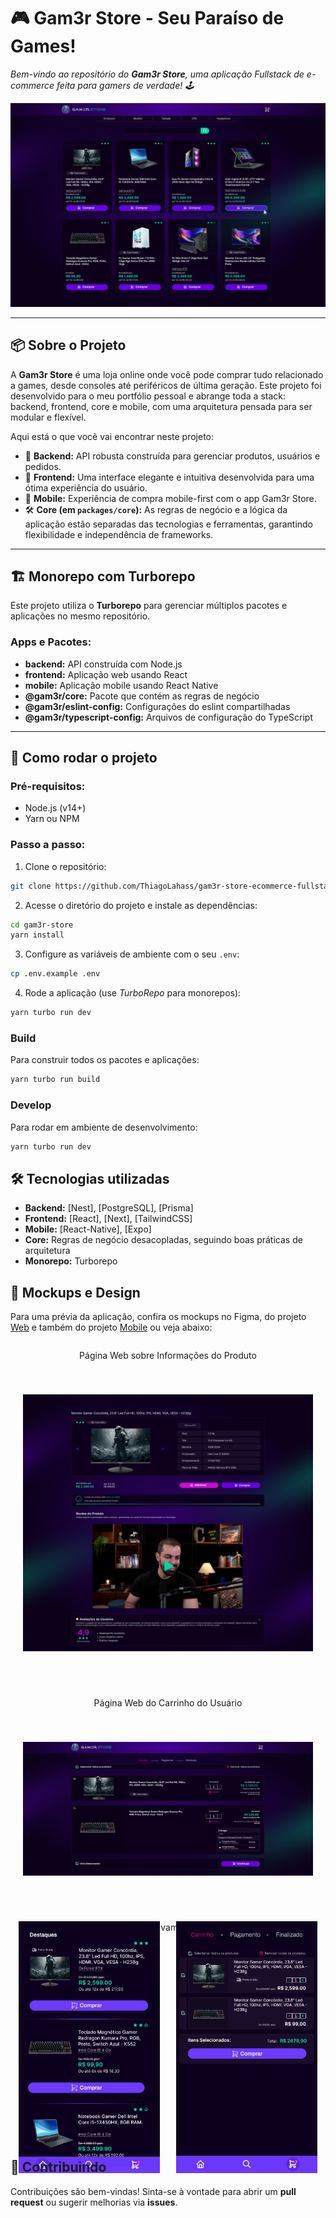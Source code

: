 # 🎮 **Gam3r Store** - Seu Paraíso de Games!

_Bem-vindo ao repositório do **Gam3r Store**, uma aplicação Fullstack de e-commerce feita para gamers de verdade! 🕹️_

<p align="center">
  <img src="/media/web-home.png" alt="Mockup da loja Gam3r Store">
</p>

---

## 📦 **Sobre o Projeto**
A **Gam3r Store** é uma loja online onde você pode comprar tudo relacionado a games, desde consoles até periféricos de última geração. Este projeto foi desenvolvido para o meu portfólio pessoal e abrange toda a stack: backend, frontend, core e mobile, com uma arquitetura pensada para ser modular e flexível.

Aqui está o que você vai encontrar neste projeto:

- 🚀 **Backend:** API robusta construída para gerenciar produtos, usuários e pedidos.
- 🎨 **Frontend:** Uma interface elegante e intuitiva desenvolvida para uma ótima experiência do usuário.
- 📱 **Mobile:** Experiência de compra mobile-first com o app Gam3r Store.
- 🛠️ **Core (em `packages/core`):** As regras de negócio e a lógica da aplicação estão separadas das tecnologias e ferramentas, garantindo flexibilidade e independência de frameworks.

---

## 🏗 **Monorepo com Turborepo**

Este projeto utiliza o **Turborepo** para gerenciar múltiplos pacotes e aplicações no mesmo repositório.

### **Apps e Pacotes:**

- **backend:** API construída com Node.js
- **frontend:** Aplicação web usando React
- **mobile:** Aplicação mobile usando React Native
- **@gam3r/core:** Pacote que contém as regras de negócio
- **@gam3r/eslint-config:** Configurações do eslint compartilhadas
- **@gam3r/typescript-config:** Arquivos de configuração do TypeScript

---

## 🚀 **Como rodar o projeto**

### Pré-requisitos:
- Node.js (v14+)
- Yarn ou NPM

### Passo a passo:
1. Clone o repositório:
```bash
git clone https://github.com/ThiagoLahass/gam3r-store-ecommerce-fullstack-application.git
```

2. Acesse o diretório do projeto e instale as dependências:
```bash
cd gam3r-store
yarn install
```

3. Configure as variáveis de ambiente com o seu `.env`:
```bash
cp .env.example .env
```

4. Rode a aplicação (use *TurboRepo* para monorepos):
```bash
yarn turbo run dev
```

### Build
Para construir todos os pacotes e aplicações:
```bash
yarn turbo run build
```

### Develop
Para rodar em ambiente de desenvolvimento:
```bash
yarn turbo run dev
```

## 🛠️ **Tecnologias utilizadas**

- **Backend:** [Nest], [PostgreSQL], [Prisma]
- **Frontend:** [React], [Next], [TailwindCSS]
- **Mobile:** [React-Native], [Expo]
- **Core:** Regras de negócio desacopladas, seguindo boas práticas de arquitetura
- **Monorepo:** Turborepo

## 📱 **Mockups e Design**
Para uma prévia da aplicação, confira os mockups no Figma, do projeto [Web](https://www.figma.com/design/0YkvCVWX1JNokdsHlufqyR/Gam3rStore?node-id=0-1&t=ByqB0jN0VRF4Sw6u-1) e também do projeto [Mobile](https://www.figma.com/design/2KkR2QqezLQn5FPa7gaoUB/Gam3rStore---Mobile?t=PMsmr7TGbliPr8T3-1) ou veja abaixo:

<div style="display: flex; flex-direction: column; justify-content: center; gap: 40px">
  
  <div style="display: flex; flex-direction: column; justify-content: center; gap: 20px; text-align: center;">
    <p class="font-bold text-emerald-500">Página Web sobre Informações do Produto</p>
    <div style="display: flex; justify-content: center; margin: 20px">
        <img src="./media/web-product-info.png" alt="Mockup Web Product Info da Gam3r Store">
    </div>
  </div>

  <div style="display: flex; flex-direction: column; justify-content: center; gap: 20px; text-align: center;"> 
    <p class="font-bold text-emerald-500">Página Web do Carrinho do Usuário</p>
    <div style="display: flex; justify-content: center; margin: 20px">
        <img src="./media/web-cart.png" alt="Mockup Web Cart da Gam3r Store">
    </div>
  </div>

  <div style="display: flex; flex-direction: column; justify-content: center; gap: 20px; text-align: center;">
    <p class="font-bold text-emerald-500">Home e Carrinho, respectivamente, da aplicação Mobile</p>
    <div style="display: flex; justify-content: space-around; align-items: center; height: 300px; width: 100%;">
        <img src="./media/mobile-home.png" alt="Mockup Mobile Home da Gam3r Store" style="width: 45%; margin: 10px;">
        <img src="./media/mobile-cart.png" alt="Mockup Mobile Cart da Gam3r Store" style="width: 45%; margin: 10px;">
    </div>
  </div>

</div>


## 🤝 **Contribuindo**
Contribuições são bem-vindas! Sinta-se à vontade para abrir um **pull request** ou sugerir melhorias via **issues**.